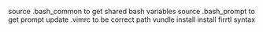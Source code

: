 source .bash_common to get shared bash variables
source .bash_prompt to get prompt
update .vimrc to be correct path
vundle install
install firrtl syntax
